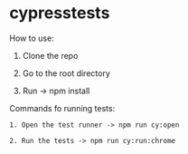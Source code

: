 # cypresstests

How to use:

1. Clone the repo

2. Go to the root directory 

3. Run -> npm install

Commands fo running tests:

    1. Open the test runner -> npm run cy:open

    2. Run the tests -> npm run cy:run:chrome
